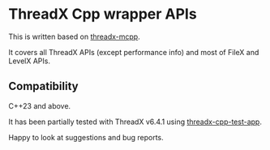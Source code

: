 # ThreadX Cpp wrapper APIs
This is written based on [threadx-mcpp](https://github.com/IntergatedCircuits/threadx-mcpp).

It covers all ThreadX APIs (except performance info) and most of FileX and LevelX APIs.

## Compatibility
C++23 and above.

It has been partially tested with ThreadX v6.4.1 using [threadx-cpp-test-app](https://github.com/HosseinSagha/threadx-cpp-test-app).

Happy to look at suggestions and bug reports.
